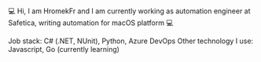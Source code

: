 💻 Hi, I am HromekFr and I am currently working as automation engineer at Safetica, writing automation for macOS platform 💻

Job stack: C# (.NET, NUnit), Python, Azure DevOps
Other technology I use: Javascript, Go (currently learning)
